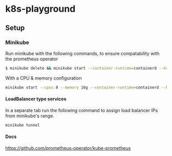 # k8s-playground

## Setup

### Minikube

Run minikube with the following commands, to ensure compatability with the prometheus operator

```bash
$ minikube delete && minikube start --container-runtime=containerd --kubernetes-version=v1.32.3 --memory=6g --bootstrapper=kubeadm --extra-config=kubelet.authentication-token-webhook=true --extra-config=kubelet.authorization-mode=Webhook --extra-config=scheduler.bind-address=0.0.0.0 --extra-config=controller-manager.bind-address=0.0.0.0
```

With a CPU & memory configuration

```bash
minikube start --cpus 8 --memory 16g --container-runtime=containerd --kubernetes-version=v1.32.3 --memory=6g --bootstrapper=kubeadm --extra-config=kubelet.authentication-token-webhook=true --extra-config=kubelet.authorization-mode=Webhook --extra-config=scheduler.bind-address=0.0.0.0 --extra-config=controller-manager.bind-address=0.0.0.0
```

#### LoadBalancer type services

In a separate tab run the following command to assign load balancer IPs from minikube's range.

```bash
minikube tunnel
```

#### Docs
https://github.com/prometheus-operator/kube-prometheus

